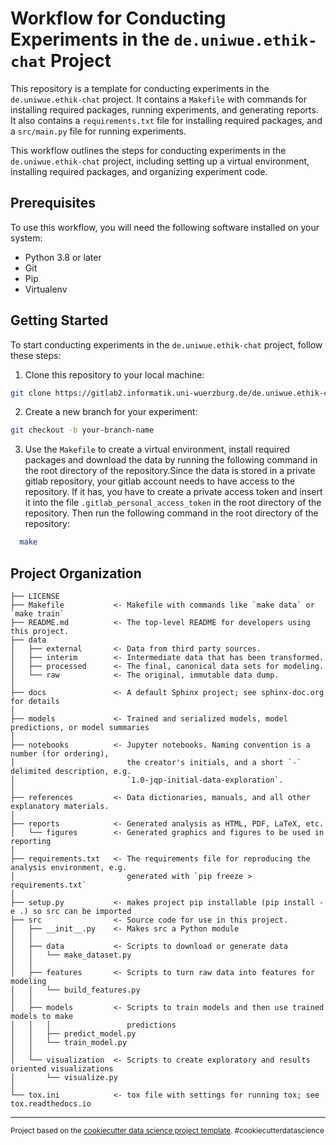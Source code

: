 # Workflow for Conducting Experiments in the `de.uniwue.ethik-chat` Project

This repository is a template for conducting experiments in the `de.uniwue.ethik-chat` project. It contains a `Makefile` with commands for installing required packages, running experiments, and generating reports. It also contains a `requirements.txt` file for installing required packages, and a `src/main.py` file for running experiments.

This workflow outlines the steps for conducting experiments in the `de.uniwue.ethik-chat` project, including setting up a virtual environment, installing required packages, and organizing experiment code.


## Prerequisites

To use this workflow, you will need the following software installed on your system:

- Python 3.8 or later
- Git
- Pip
- Virtualenv


## Getting Started

To start conducting experiments in the `de.uniwue.ethik-chat` project, follow these steps:

1. Clone this repository to your local machine:
```bash
git clone https://gitlab2.informatik.uni-wuerzburg.de/de.uniwue.ethik-chat/de.uniwue.ethik-chat.Experiment
```

2. Create a new branch for your experiment:

```bash
git checkout -b your-branch-name
``` 

3. Use the `Makefile` to create a virtual environment, install required packages and download the data by running the following command in the root directory of the repository.Since the data is stored in a private gitlab repository, your gitlab account needs to have access to the repository.
If it has, you have to create a private access token and insert it into the file `.gitlab_personal_access_token` in the root directory of the repository.
Then run the following command in the root directory of the repository:
```bash
  make
```


Project Organization
------------

    ├── LICENSE
    ├── Makefile           <- Makefile with commands like `make data` or `make train`
    ├── README.md          <- The top-level README for developers using this project.
    ├── data
    │   ├── external       <- Data from third party sources.
    │   ├── interim        <- Intermediate data that has been transformed.
    │   ├── processed      <- The final, canonical data sets for modeling.
    │   └── raw            <- The original, immutable data dump.
    │
    ├── docs               <- A default Sphinx project; see sphinx-doc.org for details
    │
    ├── models             <- Trained and serialized models, model predictions, or model summaries
    │
    ├── notebooks          <- Jupyter notebooks. Naming convention is a number (for ordering),
    │                         the creator's initials, and a short `-` delimited description, e.g.
    │                         `1.0-jqp-initial-data-exploration`.
    │
    ├── references         <- Data dictionaries, manuals, and all other explanatory materials.
    │
    ├── reports            <- Generated analysis as HTML, PDF, LaTeX, etc.
    │   └── figures        <- Generated graphics and figures to be used in reporting
    │
    ├── requirements.txt   <- The requirements file for reproducing the analysis environment, e.g.
    │                         generated with `pip freeze > requirements.txt`
    │
    ├── setup.py           <- makes project pip installable (pip install -e .) so src can be imported
    ├── src                <- Source code for use in this project.
    │   ├── __init__.py    <- Makes src a Python module
    │   │
    │   ├── data           <- Scripts to download or generate data
    │   │   └── make_dataset.py
    │   │
    │   ├── features       <- Scripts to turn raw data into features for modeling
    │   │   └── build_features.py
    │   │
    │   ├── models         <- Scripts to train models and then use trained models to make
    │   │   │                 predictions
    │   │   ├── predict_model.py
    │   │   └── train_model.py
    │   │
    │   └── visualization  <- Scripts to create exploratory and results oriented visualizations
    │       └── visualize.py
    │
    └── tox.ini            <- tox file with settings for running tox; see tox.readthedocs.io


--------

<p><small>Project based on the <a target="_blank" href="https://drivendata.github.io/cookiecutter-data-science/">cookiecutter data science project template</a>. #cookiecutterdatascience</small></p>

